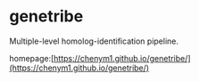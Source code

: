 # genetribe

Multiple-level homolog-identification pipeline.

homepage:[https://chenym1.github.io/genetribe/](https://chenym1.github.io/genetribe/)
